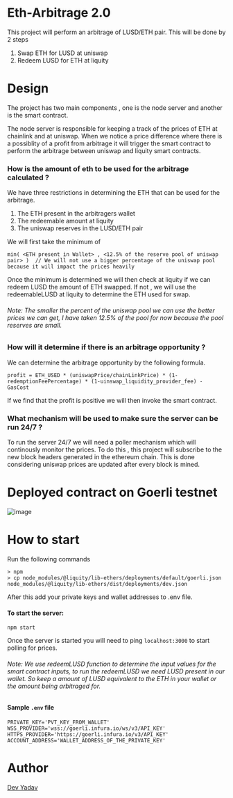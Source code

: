# Eth-Arbitrage 2.0

This project will perform an arbitrage of LUSD/ETH pair. This will be done by 2 steps
1. Swap ETH for LUSD at uniswap 
2. Redeem LUSD for ETH at liquity

# Design

The project has two main components , one is the node server and another is the smart contract. 

The node server is responsible for keeping a track of the prices of ETH at chainlink and at uniswap. When we notice a price difference where there is a possiblity of a profit from arbitrage it will trigger the smart contract to perform the arbitrage between uniswap and liquity smart contracts.

### How is the amount of eth to be used for the arbitrage calculated ?

We have three restrictions in determining the ETH that can be used for the arbitrage. 
1) The ETH present in the arbitragers wallet
2) The redeemable amount at liquity 
3) The uniswap reserves in the LUSD/ETH pair

We will first take the minimum of 
```
min( <ETH present in Wallet> , <12.5% of the reserve pool of uniswap pair> )  // We will not use a bigger percentage of the uniswap pool because it will impact the prices heavily
```
Once the minimum is determined we will then check at liquity if we can redeem LUSD the amount of ETH swapped. If not , we will use the redeemableLUSD at liquity to determine the ETH used for swap.

###### Note: The smaller the percent of the uniswap pool we can use the better prices we can get, I have taken 12.5% of the pool for now because the pool reserves are small.

### How will it determine if there is an arbitrage opportunity ?

We can determine the arbitrage opportunity by the following formula.
```
profit = ETH_USED * (uniswapPrice/chainLinkPrice) * (1-redemptionFeePercentage) * (1-uinswap_liquidity_provider_fee) - GasCost
```

If we find that the profit is positive we will then invoke the smart contract.

### What mechanism will be used to make sure the server can be run 24/7 ?

To run the server 24/7 we will need a poller mechanism which will continously monitor the prices. To do this , this project will subscribe to the new block headers generated in the ethereum chain. This is done considering uniswap prices are updated after every block is mined.

# Deployed contract on Goerli testnet
![image](https://user-images.githubusercontent.com/15603274/233756332-55b737ab-4fd2-484a-88c7-99b0538de61c.png)

# How to start

Run the following commands
```
> npm
> cp node_modules/@liquity/lib-ethers/deployments/default/goerli.json node_modules/@liquity/lib-ethers/dist/deployments/dev.json 
```

After this add your private keys and wallet addresses to .env file.

#### To start the server:
```
npm start
```
Once the server is started you will need to ping `localhost:3000` to start polling for prices.

###### Note: We use redeemLUSD function to determine the input values for the smart contract inputs, to run the redeemLUSD we need LUSD present in our wallet. So keep a amount of LUSD equivalent to the ETH in your wallet or the amount being arbitraged for. 

#### Sample `.env` file
```
PRIVATE_KEY='PVT_KEY_FROM_WALLET'
WSS_PROVIDER='wss://goerli.infura.io/ws/v3/API_KEY'
HTTPS_PROVIDER='https://goerli.infura.io/v3/API_KEY'
ACCOUNT_ADDRESS='WALLET_ADDRESS_OF_THE_PRIVATE_KEY'
```

# Author

[Dev Yadav](https://github.com/Devilla)

